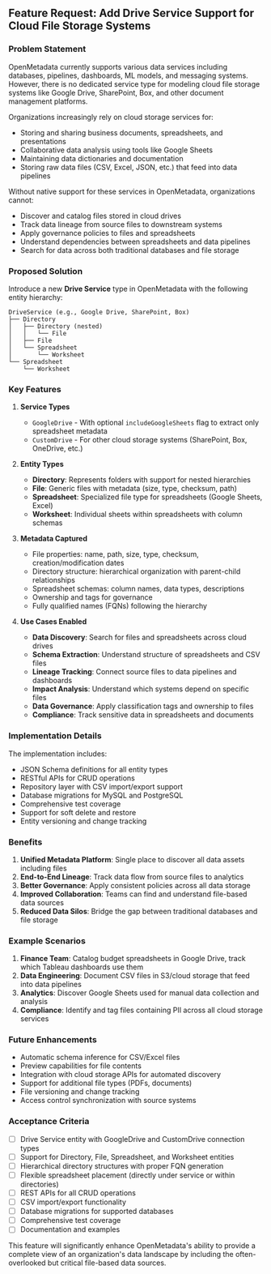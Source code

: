 ## Feature Request: Add Drive Service Support for Cloud File Storage Systems

### Problem Statement

OpenMetadata currently supports various data services including databases, pipelines, dashboards, ML models, and messaging systems. However, there is no dedicated service type for modeling cloud file storage systems like Google Drive, SharePoint, Box, and other document management platforms.

Organizations increasingly rely on cloud storage services for:
- Storing and sharing business documents, spreadsheets, and presentations
- Collaborative data analysis using tools like Google Sheets
- Maintaining data dictionaries and documentation
- Storing raw data files (CSV, Excel, JSON, etc.) that feed into data pipelines

Without native support for these services in OpenMetadata, organizations cannot:
- Discover and catalog files stored in cloud drives
- Track data lineage from source files to downstream systems
- Apply governance policies to files and spreadsheets
- Understand dependencies between spreadsheets and data pipelines
- Search for data across both traditional databases and file storage

### Proposed Solution

Introduce a new **Drive Service** type in OpenMetadata with the following entity hierarchy:

```
DriveService (e.g., Google Drive, SharePoint, Box)
├── Directory
│   ├── Directory (nested)
│   │   └── File
│   ├── File
│   └── Spreadsheet
│       └── Worksheet
└── Spreadsheet
    └── Worksheet
```

### Key Features

1. **Service Types**
   - `GoogleDrive` - With optional `includeGoogleSheets` flag to extract only spreadsheet metadata
   - `CustomDrive` - For other cloud storage systems (SharePoint, Box, OneDrive, etc.)

2. **Entity Types**
   - **Directory**: Represents folders with support for nested hierarchies
   - **File**: Generic files with metadata (size, type, checksum, path)
   - **Spreadsheet**: Specialized file type for spreadsheets (Google Sheets, Excel)
   - **Worksheet**: Individual sheets within spreadsheets with column schemas

3. **Metadata Captured**
   - File properties: name, path, size, type, checksum, creation/modification dates
   - Directory structure: hierarchical organization with parent-child relationships
   - Spreadsheet schemas: column names, data types, descriptions
   - Ownership and tags for governance
   - Fully qualified names (FQNs) following the hierarchy

4. **Use Cases Enabled**
   - **Data Discovery**: Search for files and spreadsheets across cloud drives
   - **Schema Extraction**: Understand structure of spreadsheets and CSV files
   - **Lineage Tracking**: Connect source files to data pipelines and dashboards
   - **Impact Analysis**: Understand which systems depend on specific files
   - **Data Governance**: Apply classification tags and ownership to files
   - **Compliance**: Track sensitive data in spreadsheets and documents

### Implementation Details

The implementation includes:
- JSON Schema definitions for all entity types
- RESTful APIs for CRUD operations
- Repository layer with CSV import/export support
- Database migrations for MySQL and PostgreSQL
- Comprehensive test coverage
- Support for soft delete and restore
- Entity versioning and change tracking

### Benefits

1. **Unified Metadata Platform**: Single place to discover all data assets including files
2. **End-to-End Lineage**: Track data flow from source files to analytics
3. **Better Governance**: Apply consistent policies across all data storage
4. **Improved Collaboration**: Teams can find and understand file-based data sources
5. **Reduced Data Silos**: Bridge the gap between traditional databases and file storage

### Example Scenarios

1. **Finance Team**: Catalog budget spreadsheets in Google Drive, track which Tableau dashboards use them
2. **Data Engineering**: Document CSV files in S3/cloud storage that feed into data pipelines
3. **Analytics**: Discover Google Sheets used for manual data collection and analysis
4. **Compliance**: Identify and tag files containing PII across all cloud storage services

### Future Enhancements

- Automatic schema inference for CSV/Excel files
- Preview capabilities for file contents
- Integration with cloud storage APIs for automated discovery
- Support for additional file types (PDFs, documents)
- File versioning and change tracking
- Access control synchronization with source systems

### Acceptance Criteria

- [ ] Drive Service entity with GoogleDrive and CustomDrive connection types
- [ ] Support for Directory, File, Spreadsheet, and Worksheet entities
- [ ] Hierarchical directory structures with proper FQN generation
- [ ] Flexible spreadsheet placement (directly under service or within directories)
- [ ] REST APIs for all CRUD operations
- [ ] CSV import/export functionality
- [ ] Database migrations for supported databases
- [ ] Comprehensive test coverage
- [ ] Documentation and examples

This feature will significantly enhance OpenMetadata's ability to provide a complete view of an organization's data landscape by including the often-overlooked but critical file-based data sources.